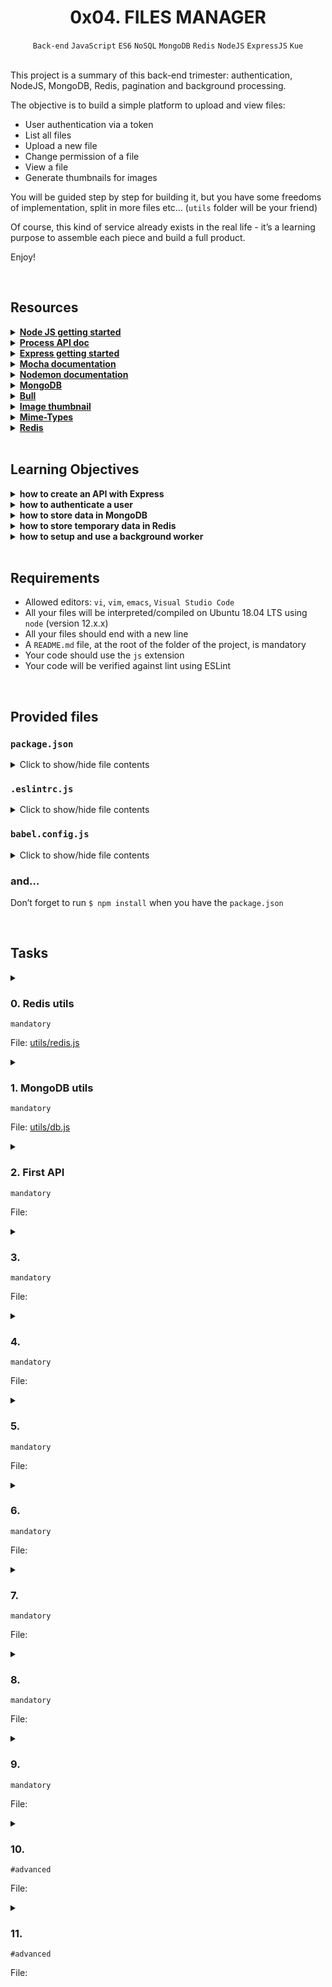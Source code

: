 <h1 align="center"><b>0x04. FILES MANAGER</b></h1>
<div align="center"><code>Back-end</code> <code>JavaScript</code> <code>ES6</code> <code>NoSQL</code> <code>MongoDB</code> <code>Redis</code> <code>NodeJS</code> <code>ExpressJS</code> <code>Kue</code></div>

<!-- <br>

## Background Context -->


<!-- <br>
<hr>
<h3><a href=>Notes</a></h3>
<hr> -->

<br>

<p>This project is a summary of this back-end trimester: authentication, NodeJS, MongoDB, Redis, pagination and background processing.</p>

<p>The objective is to build a simple platform to upload and view files:</p>

<ul>
<li>User authentication via a token </li>
<li>List all files</li>
<li>Upload a new file</li>
<li>Change permission of a file</li>
<li>View a file</li>
<li>Generate thumbnails for images</li>
</ul>

<p>You will be guided step by step for building it, but you have some freedoms of implementation, split in more files etc… (<code>utils</code> folder will be your friend)</p>

<p>Of course, this kind of service already exists in the real life - it’s a learning purpose to assemble each piece and build a full product.</p>

<p>Enjoy!</p>

<br>

## Resources
<details>
<summary><b><a href="https://nodejs.org/en/learn/getting-started/introduction-to-nodejs">Node JS getting started</a></b></summary><br>


<br><p align="center">※※※※※※※※※※※※</p><br>
</details>


<details>
<summary><b><a href=" ">Process API doc</a></b></summary><br>


<br><p align="center">※※※※※※※※※※※※</p><br>
</details>


<details>
<summary><b><a href="expressjs.com/en/starter/installing.html">Express getting started</a></b></summary><br>


<br><p align="center">※※※※※※※※※※※※</p><br>
</details>


<details>
<summary><b><a href="https://mochajs.org">Mocha documentation</a></b></summary><br>


<br><p align="center">※※※※※※※※※※※※</p><br>
</details>


<details>
<summary><b><a href="https://github.com/remy/nodemon#nodemon">Nodemon documentation</a></b></summary><br>


<br><p align="center">※※※※※※※※※※※※</p><br>
</details>


<details>
<summary><b><a href="https://github.com/mongodb/node-mongodb-native">MongoDB</a></b></summary><br>


<br><p align="center">※※※※※※※※※※※※</p><br>
</details>


<details>
<summary><b><a href="https://github.com/OptimalBits/bull">Bull</a></b></summary><br>


<br><p align="center">※※※※※※※※※※※※</p><br>
</details>


<details>
<summary><b><a href="https://www.npmjs.com/package/image-thumbnail">Image thumbnail</a></b></summary><br>


<br><p align="center">※※※※※※※※※※※※</p><br>
</details>


<details>
<summary><b><a href="https://www.npmjs.com/package/mime-types">Mime-Types</a></b></summary><br>


<br><p align="center">※※※※※※※※※※※※</p><br>
</details>


<details>
<summary><b><a href="https://github.com/redis/node-redis">Redis</a></b></summary><br>


<br><p align="center">※※※※※※※※※※※※</p><br>
</details>


<!-- <br>

**man or help:**
- `` -->

<br>

## Learning Objectives
<details>
<summary><b><a href=" "> </a>how to create an API with Express</b></summary><br>


<br><p align="center">※※※※※※※※※※※※</p><br>
</details>


<details>
<summary><b><a href=" "> </a>how to authenticate a user</b></summary><br>


<br><p align="center">※※※※※※※※※※※※</p><br>
</details>


<details>
<summary><b><a href=" "> </a>how to store data in MongoDB</b></summary><br>


<br><p align="center">※※※※※※※※※※※※</p><br>
</details>


<details>
<summary><b><a href=" "> </a>how to store temporary data in Redis</b></summary><br>


<br><p align="center">※※※※※※※※※※※※</p><br>
</details>


<details>
<summary><b><a href=" "> </a>how to setup and use a background worker</b></summary><br>


<br><p align="center">※※※※※※※※※※※※</p><br>
</details>


<br>

## Requirements
- Allowed editors: `vi`, `vim`, `emacs`, `Visual Studio Code`
- All your files will be interpreted/compiled on Ubuntu 18.04 LTS using `node` (version 12.x.x)
- All your files should end with a new line
- A `README.md` file, at the root of the folder of the project, is mandatory
- Your code should use the `js` extension
- Your code will be verified against lint using ESLint

<br>

<h2>Provided files</h2>

<h3><code>package.json</code></h3>

<details>
<summary>Click to show/hide file contents</summary>
<pre><code>
{
  "name": "files_manager",
  "version": "1.0.0",
  "description": "",
  "main": "index.js",
  "scripts": {
    "lint": "./node_modules/.bin/eslint",
    "check-lint": "lint [0-9]*.js",
    "start-server": "nodemon --exec babel-node --presets @babel/preset-env ./server.js",
    "start-worker": "nodemon --exec babel-node --presets @babel/preset-env ./worker.js",
    "dev": "nodemon --exec babel-node --presets @babel/preset-env",
    "test": "./node_modules/.bin/mocha --require @babel/register --exit" 
  },
  "author": "",
  "license": "ISC",
  "dependencies": {
    "bull": "^3.16.0",
    "chai-http": "^4.3.0",
    "express": "^4.17.1",
    "image-thumbnail": "^1.0.10",
    "mime-types": "^2.1.27",
    "mongodb": "^3.5.9",
    "redis": "^2.8.0",
    "sha1": "^1.1.1",
    "uuid": "^8.2.0"
  },
  "devDependencies": {
    "@babel/cli": "^7.8.0",
    "@babel/core": "^7.8.0",
    "@babel/node": "^7.8.0",
    "@babel/preset-env": "^7.8.2",
    "@babel/register": "^7.8.0",
    "chai": "^4.2.0",
    "chai-http": "^4.3.0",
    "mocha": "^6.2.2",
    "nodemon": "^2.0.2",
    "eslint": "^6.4.0",
    "eslint-config-airbnb-base": "^14.0.0",
    "eslint-plugin-import": "^2.18.2",
    "eslint-plugin-jest": "^22.17.0",
    "request": "^2.88.0",
    "sinon": "^7.5.0"
  }
}
</code>
</pre>
</details>

<h3><code>.eslintrc.js</code></h3>

<details>
<summary>Click to show/hide file contents</summary>
<pre><code>
module.exports = {
    env: {
      browser: false,
      es6: true,
      jest: true,
    },
    extends: [
      'airbnb-base',
      'plugin:jest/all',
    ],
    globals: {
      Atomics: 'readonly',
      SharedArrayBuffer: 'readonly',
    },
    parserOptions: {
      ecmaVersion: 2018,
      sourceType: 'module',
    },
    plugins: ['jest'],
    rules: {
      'max-classes-per-file': 'off',
      'no-underscore-dangle': 'off',
      'no-console': 'off',
      'no-shadow': 'off',
      'no-restricted-syntax': [
        'error',
        'LabeledStatement',
        'WithStatement',
      ],
    },
    overrides:[
      {
        files: ['*.js'],
        excludedFiles: 'babel.config.js',
      }
    ]
};
</code>
</pre>
</details>

<h3><code>babel.config.js</code></h3>

<details>
<summary>Click to show/hide file contents</summary>
<pre><code>
module.exports = {
    presets: [
      [
        '@babel/preset-env',
        {
          targets: {
            node: 'current',
          },
        },
      ],
    ],
};
</code>
</pre>
</details>

<h3>and…</h3>

<p>Don’t forget to run <code>$ npm install</code> when you have the <code>package.json</code></p>



<br>

## Tasks
<details>
<summary>

### 0. Redis utils
`mandatory`

File: [utils/redis.js]()
</summary>


</details>

<details>
<summary>

### 1. MongoDB utils
`mandatory`

File: [utils/db.js]()
</summary>


</details>

<details>
<summary>

### 2. First API
`mandatory`

File: []()
</summary>


</details>

<details>
<summary>

### 3. 
`mandatory`

File: []()
</summary>


</details>

<details>
<summary>

### 4. 
`mandatory`

File: []()
</summary>


</details>

<details>
<summary>

### 5. 
`mandatory`

File: []()
</summary>


</details>

<details>
<summary>

### 6. 
`mandatory`

File: []()
</summary>


</details>

<details>
<summary>

### 7. 
`mandatory`

File: []()
</summary>


</details>

<details>
<summary>

### 8. 
`mandatory`

File: []()
</summary>


</details>

<details>
<summary>

### 9. 
`mandatory`

File: []()
</summary>


</details>

<details>
<summary>

### 10. 
`#advanced`

File: []()
</summary>


</details>

<details>
<summary>

### 11. 
`#advanced`

File: []()
</summary>


</details>

